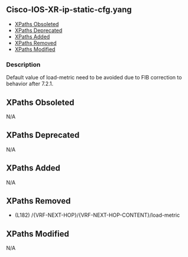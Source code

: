 ## Cisco-IOS-XR-ip-static-cfg.yang

- [XPaths Obsoleted](#xpaths-obsoleted)
- [XPaths Deprecated](#xpaths-deprecated)
- [XPaths Added](#xpaths-added)
- [XPaths Removed](#xpaths-removed)
- [XPaths Modified](#xpaths-modified)

### Description

Default value of load-metric need to be avoided due to FIB correction to behavior after 7.2.1.

## XPaths Obsoleted

N/A

## XPaths Deprecated

N/A

## XPaths Added

N/A

## XPaths Removed

- (L182)	/{VRF-NEXT-HOP}/{VRF-NEXT-HOP-CONTENT}/load-metric

## XPaths Modified

N/A

